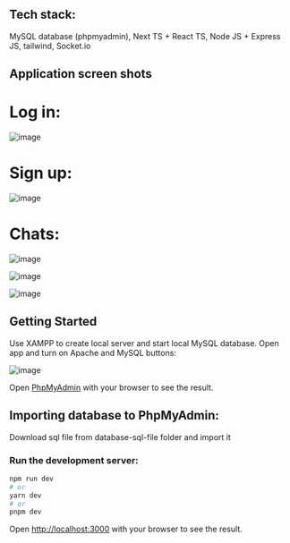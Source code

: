## Tech stack:

MySQL database (phpmyadmin), Next TS + React TS, Node JS + Express JS, tailwind, Socket.io

## Application screen shots

# Log in:

![image](https://github.com/b1on1kkk/Chatty/assets/114521829/671a3662-9086-4ca8-92f4-6758ee1ecf25)

# Sign up:

![image](https://github.com/b1on1kkk/Chatty/assets/114521829/0f75c035-e161-4d84-81b2-ff589faf08c2)

# Chats:

![image](https://github.com/b1on1kkk/Chatty/assets/114521829/d50f5f63-08cc-44ac-91e4-90847f77ab4b)

![image](https://github.com/b1on1kkk/Chatty/assets/114521829/95c81434-9c81-4c82-9e4a-bc66587a96b9)

![image](https://github.com/b1on1kkk/Chatty/assets/114521829/6cc238e0-f5fc-4e6b-880a-d56b5cbb7996)

## Getting Started

Use XAMPP to create local server and start local MySQL database.
Open app and turn on Apache and MySQL buttons:

![image](https://github.com/b1on1kkk/YandexEda-webpage/assets/114521829/23bf8433-1544-4c79-a785-7b32e9e761e1)

Open [PhpMyAdmin](http://localhost/phpmyadmin/index.php) with your browser to see the result.

## Importing database to PhpMyAdmin:
Download sql file from database-sql-file folder and import it

### Run the development server:

```bash
npm run dev
# or
yarn dev
# or
pnpm dev
```

Open [http://localhost:3000](http://localhost:3000) with your browser to see the result.

